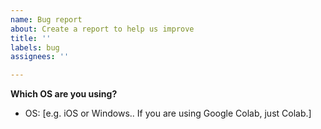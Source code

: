 ```yaml
---
name: Bug report
about: Create a report to help us improve
title: ''
labels: bug
assignees: ''

---
```


**Which OS are you using?**
 - OS: [e.g. iOS or Windows.. If you are using Google Colab, just Colab.]
